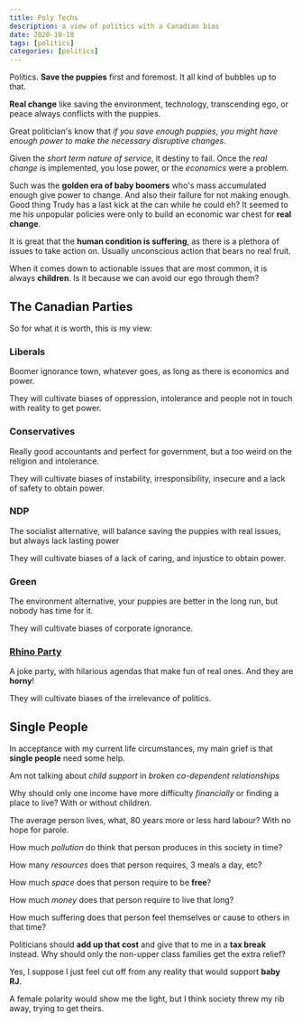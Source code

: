 ```yaml
---
title: Poly Techs
description: a view of politics with a Canadian bias
date: 2020-10-18
tags: [politics]
categories: [politics]
---
```



Politics.  **Save the puppies** first and foremost.  It all kind of bubbles up to that.

**Real change** like saving the environment, technology, transcending ego, or peace always conflicts with the puppies.

Great politician's know that *if you save enough puppies, you might have enough power to make the necessary disruptive changes*.

Given the *short term nature of service*, it destiny to fail. Once the *real change* is implemented, you lose power, or the *economics* were a problem.

Such was the **golden era of baby boomers** who's mass accumulated enough give power to change.  And also their failure for not making enough.  Good thing Trudy has a last kick at the can while he could eh?  It seemed to me his unpopular policies were only to build an economic war chest for **real change**.

It is great that the **human condition is suffering**, as there is a plethora of issues to take action on.  Usually unconscious action that bears no real fruit.

When it comes down to actionable issues that are most common, it is always **children**.  Is it because we can avoid our ego through them?

## The Canadian Parties

So for what it is worth, this is my view:

### Liberals

Boomer ignorance town, whatever goes, as long as there is economics and power.

They will cultivate biases of oppression, intolerance and people not in touch with reality to get power.

### Conservatives

Really good accountants and perfect for government, but a too weird on the religion and intolerance.

They will cultivate biases of instability, irresponsibility, insecure and a lack of safety to obtain power.

### NDP

The socialist alternative, will balance saving the puppies with real issues, but always lack lasting power

They will cultivate biases of a lack of caring, and injustice to obtain power.

### Green

The environment alternative, your puppies are better in the long run, but nobody has time for it.

They will cultivate biases of corporate ignorance.


### [Rhino Party](https://www.partyrhino.ca/en/)

A joke party, with hilarious agendas that make fun of real ones. And they are **horny**!

They will cultivate biases of the irrelevance of politics.


## Single People

In acceptance with my current life circumstances, my main grief is that **single people** need some help.  

Am not talking about *child support* in *broken co-dependent relationships*

Why should only one income have more difficulty *financially* or finding a place to live? With or without children.

The average person lives, what, 80 years more or less hard labour?  With no hope for parole.

How much *pollution* do think that person produces in this society in time?

How many *resources* does that person requires, 3 meals a day, etc?

How much *space* does that person require to be **free**?

How much *money* does that person require to live that long?

How much suffering does that person feel themselves or cause to others in that time?

Politicians should **add up that cost** and give that to me in a **tax break** instead.  Why should only the non-upper class families get the extra relief?

Yes, I suppose I just feel cut off from any reality that would support **baby RJ**.

A female polarity would show me the light, but I think society threw my rib away, trying to get theirs.

